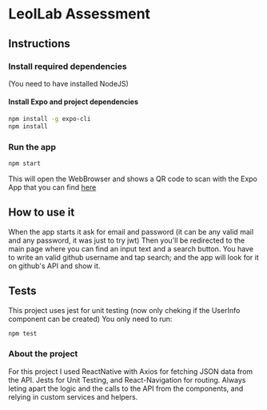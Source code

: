 # LeoILab Assessment

## Instructions

### Install required dependencies
(You need to have installed NodeJS)
#### Install Expo and project dependencies
```bash
npm install -g expo-cli
npm install
```
### Run the app
```bash
npm start
```
This will open the WebBrowser and shows a QR code to scan with the Expo App
that you can find [here](https://play.google.com/store/apps/details?id=host.exp.exponent&hl=es)

## How to use it
When the app starts it ask for email and password (it can be any valid mail and any password, it was just to try jwt)
Then you'll be redirected to the main page where you can find an input text and a search button.
You have to write an valid github username and tap search; and the app will look for it on github's API and show it.

## Tests
This project uses jest for unit testing (now only cheking if the UserInfo component can be created)
You only need to run:
```bash
npm test
``` 

### About the project
For this project I used ReactNative with Axios for fetching JSON data from the API.
Jests for Unit Testing, and React-Navigation for routing.
Always leting apart the logic and the calls to the API from the components, and relying in custom services and helpers.

